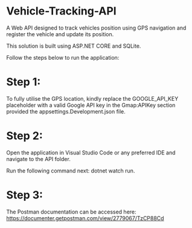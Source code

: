 # Vehicle-Tracking-API
A Web API designed to track vehicles position using GPS navigation and register the vehicle and update its position.

This solution is built using ASP.NET CORE and SQLite.

Follow the steps below to run the application:

# Step 1:
To fully utilise the GPS location, kindly replace the GOOGLE_API_KEY placeholder with a valid Google API key 
in the Gmap:APIKey section provided the appsettings.Development.json file.

# Step 2:
Open the application in Visual Studio Code or any preferred IDE and navigate to the API folder.

Run the following command next: dotnet watch run.

# Step 3:
The Postman documentation can be accessed here: https://documenter.getpostman.com/view/2779067/TzCP88Cd
